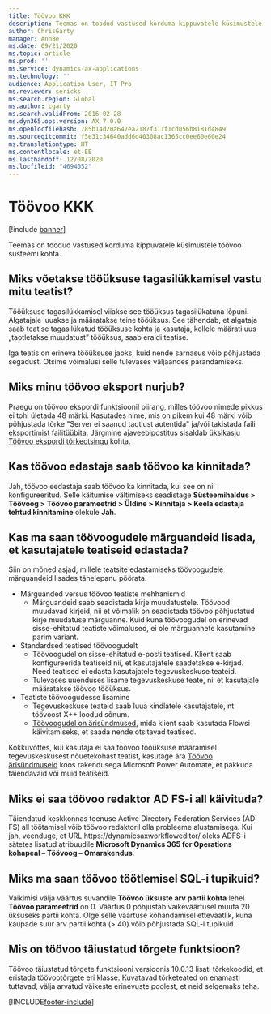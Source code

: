 ```yaml
---
title: Töövoo KKK
description: Teemas on toodud vastused korduma kippuvatele küsimustele töövoo süsteemi kohta.
author: ChrisGarty
manager: AnnBe
ms.date: 09/21/2020
ms.topic: article
ms.prod: ''
ms.service: dynamics-ax-applications
ms.technology: ''
audience: Application User, IT Pro
ms.reviewer: sericks
ms.search.region: Global
ms.author: cgarty
ms.search.validFrom: 2016-02-28
ms.dyn365.ops.version: AX 7.0.0
ms.openlocfilehash: 785b14d20a647ea2187f311f1cd056b8181d4849
ms.sourcegitcommit: f5e31c34640add6d40308ac1365cc0ee60e60e24
ms.translationtype: HT
ms.contentlocale: et-EE
ms.lasthandoff: 12/08/2020
ms.locfileid: "4694052"
---
```

# <a name="workflow-faq"></a>Töövoo KKK

[!include [banner](../includes/banner.md)]

Teemas on toodud vastused korduma kippuvatele küsimustele töövoo süsteemi kohta.

## <a name="why-are-multiple-notifications-received-when-a-work-item-is-rejected"></a>Miks võetakse tööüksuse tagasilükkamisel vastu mitu teatist?
Tööüksuse tagasilükkamisel viiakse see tööüksus tagasilükatuna lõpuni. Algatajale luuakse ja määratakse teine tööüksus. See tähendab, et algataja saab teatise tagasilükatud tööüksuse kohta ja kasutaja, kellele määrati uus „taotletakse muudatust” tööüksus, saab eraldi teatise. 

Iga teatis on erineva tööüksuse jaoks, kuid nende sarnasus võib põhjustada segadust. Otsime võimalusi selle tulevases väljaandes parandamiseks.

## <a name="why-are-my-workflow-exports-failing"></a>Miks minu töövoo eksport nurjub?
Praegu on töövoo ekspordi funktsioonil piirang, milles töövoo nimede pikkus ei tohi ületada 48 märki. Kasutades nime, mis on pikem kui 48 märki võib põhjustada tõrke "Server ei saanud taotlust autentida" ja/või takistada faili eksportimist failitüübita. Järgmine ajaveebipostitus sisaldab üksikasju [Töövoo ekspordi tõrkeotsingu](https://community.dynamics.com/ax/b/elandaxdynamicsaxupgradesanddevelopment/archive/2019/04/10/workflow-export-troubleshooting) kohta.

## <a name="can-the-submitter-of-a-workflow-also-approve-the-workflow"></a>Kas töövoo edastaja saab töövoo ka kinnitada?
Jah, töövoo eedastaja saab töövoo ka kinnitada, kui see on nii konfigureeritud. Selle käitumise vältimiseks seadistage **Süsteemihaldus > Töövoog > Töövoo parameetrid > Üldine > Kinnitaja > Keela edastaja tehtud kinnitamine** olekule **Jah**.

## <a name="can-i-add-alerts-to-workflows-to-provide-notifications-to-users"></a>Kas ma saan töövoogudele märguandeid lisada, et kasutajatele teatiseid edastada?
Siin on mõned asjad, millele teatsite edastamiseks töövoogudele märguandeid lisades tähelepanu pöörata.
- Märguanded versus töövoo teatiste mehhanismid
    - Märguandeid saab seadistada kirje muudatustele. Töövood muudavad kirjeid, nii et võimalik on seadistada töövoo põhjustatud kirje muudatuse märguanne. Kuid kuna töövoogudel on erinevad sisse-ehitatud teatiste võimalused, ei ole märguannete kasutamine parim variant.
- Standardsed teatised töövoogudelt 
    - Töövoogudel on sisse-ehitatud e-posti teatised. Klient saab konfigureerida teatiseid nii, et kasutajatele saadetakse e-kirjad. Need teatised ei edasta kasutajatele tegevuskeskuse teateid.
    - Tulevases uuenduses lisame tegevuskeskuse teate, nii et kasutajale määratakse töövoo tööüksus. 
- Teatiste töövoogudesse lisamine
    - Tegevuskeskuse teateid saab luua kindlatele kasutajatele, nt töövoost X++ loodud sõnum.
    - [Töövoogudel on ärisündmused](https://docs.microsoft.com/dynamics365/unified-operations/dev-itpro/business-events/business-events-workflow), mida klient saab kasutada Flowsi käivitamiseks, et saada nende otsitavad teatised.   

Kokkuvõttes, kui kasutaja ei saa töövoo tööüksuse määramisel tegevuskeskusest nõuetekohast teatist, kasutage ära [Töövoo ärisündmuseid](https://docs.microsoft.com/dynamics365/unified-operations/dev-itpro/business-events/business-events-workflow) koos rakendusega Microsoft Power Automate, et pakkuda täiendavaid või muid teatiseid.

## <a name="why-is-workflow-editor-not-able-to-start-under-ad-fs"></a>Miks ei saa töövoo redaktor AD FS-i all käivituda?
Täiendatud keskkonnas teenuse Active Directory Federation Services (AD FS) all töötamisel võib töövoo redaktoril olla probleeme alustamisega. Kui jah, veenduge, et URL https://dynamicsaxworkfloweditor/ oleks ADFS-i sätetes lisatud atribuudile **Microsoft Dynamics 365 for Operations kohapeal – Töövoog – Omarakendus**.

## <a name="why-am-i-getting-sql-deadlocks-on-workflow-processing"></a>Miks ma saan töövoo töötlemisel SQL-i tupikuid? 
Vaikimisi välja väärtus suvandile **Töövoo üksuste arv partii kohta** lehel **Töövoo parameetrid** on 0. Väärtus 0 põhjustab vaikeväärtusel muuta 20 üksuseks partii kohta. Olge selle väärtuse kohandamisel ettevaatlik, kuna kaupade suur arv partii kohta (> 40) võib põhjustada SQL-i tupikuid.

## <a name="what-is-the-workflow-enhanced-error-feature"></a>Mis on töövoo täiustatud tõrgete funktsioon?
Töövoo täiustatud tõrgete funktsiooni versioonis 10.0.13 lisati tõrkekoodid, et eristada töövootõrgete eri klasse. Kuvatavad tõrketeated on enamasti tuttavad, välja arvatud väikeste erinevuste poolest, et neid selgemaks teha.


[!INCLUDE[footer-include](../../../includes/footer-banner.md)]